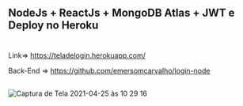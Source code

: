 ## NodeJs + ReactJs + MongoDB Atlas  + JWT e Deploy no Heroku 
#
Link=> https://teladelogin.herokuapp.com/

Back-End => https://github.com/emersomcarvalho/login-node
##

![Captura de Tela 2021-04-25 às 10 29 16](https://user-images.githubusercontent.com/44847239/115998878-d244e880-a5bf-11eb-9b29-e5a9397eee8a.png)


#



#


